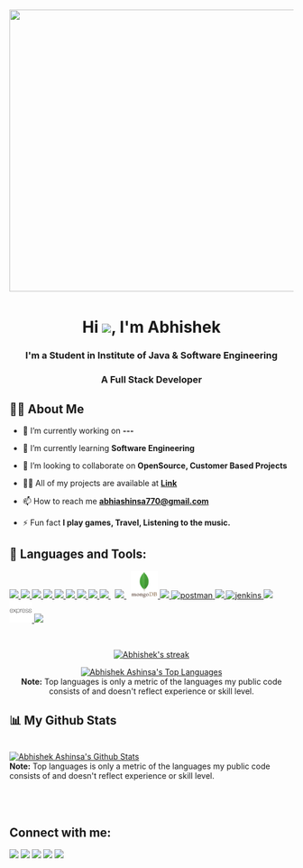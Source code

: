 
<h1 align="center"><img src="https://user-images.githubusercontent.com/101162407/177204366-5e29b687-1105-428a-8beb-9560c2a0c58f.gif" width="800px" height="500px"></h1>
<h1 align="center">Hi <img src="https://raw.githubusercontent.com/MartinHeinz/MartinHeinz/master/wave.gif" width="30px">, I'm Abhishek</h1>
<h3 align="center">I'm a Student in Institute of Java & Software Engineering</h3>
<h3 align="center">A Full Stack Developer</h3>


## 🙋‍♂️ About Me

- 🔭 I’m currently working on **---**

- 🌱 I’m currently learning **Software Engineering**

- 👯 I’m looking to collaborate on **OpenSource, Customer Based Projects**

- 👨‍💻 All of my projects are available at **[Link](https://github.com/AbhiWPA?tab=repositories)**

- 📫 How to reach me **abhiashinsa770@gmail.com**

- ⚡ Fun fact **I play games, Travel, Listening to the music.**

## 🚀 Languages and Tools:

<p align="left"> 
    <a href="https://www.java.com" target="_blank"> <img src="https://img.icons8.com/color/48/000000/java-coffee-cup-logo.png"/> </a>
    <a href="https://reactjs.org/" target="_blank"> <img src="https://img.icons8.com/color/48/000000/react-native.png"/> </a>
    <a href="https://spring.io/projects/spring-boot" target="_blank"> <img src="https://img.icons8.com/color/48/000000/spring-logo.png"/> </a> 
    <a href="https://developer.mozilla.org/en-US/docs/Web/JavaScript" target="_blank"> <img src="https://img.icons8.com/color/48/000000/javascript.png"/> </a> 
    <a href="https://www.w3.org/html/" target="_blank"> <img src="https://img.icons8.com/color/48/000000/html-5.png"/> </a> 
    <a href="https://www.w3schools.com/css/" target="_blank"> <img src="https://img.icons8.com/color/48/000000/css3.png"/> </a> 
    <a href="https://getbootstrap.com" target="_blank"> <img src="https://img.icons8.com/color/48/000000/bootstrap.png"/> </a> 
    <a href="https://www.python.org" target="_blank"> <img src="https://img.icons8.com/color/48/000000/python.png"/> </a> 
    <a style="padding-right:8px;" href="https://nodejs.org" target="_blank"> <img src="https://img.icons8.com/color/48/000000/nodejs.png"/> </a> 
    <a style="padding-right:8px;" href="https://www.mysql.com/" target="_blank"> <img src="https://img.icons8.com/fluent/50/000000/mysql-logo.png"/> </a>
    <a href="https://www.mongodb.com/" target="_blank"> <img src="https://raw.githubusercontent.com/devicons/devicon/master/icons/mongodb/mongodb-original-wordmark.svg" alt="mongodb" width="48" height="48"/> </a> 
    <a href="https://firebase.google.com/" target="_blank"> <img src="https://img.icons8.com/color/48/000000/firebase.png"/> </a> 
    <a href="https://postman.com" target="_blank"> <img src="https://www.vectorlogo.zone/logos/getpostman/getpostman-icon.svg" alt="postman" width="45" height="45"/> </a>   
    <a href="https://git-scm.com/" target="_blank"> <img src="https://img.icons8.com/color/48/000000/git.png"/> </a> 
    <a href="https://www.jenkins.io" target="_blank"> <img src="https://www.vectorlogo.zone/logos/jenkins/jenkins-icon.svg" alt="jenkins" width="48" height="48"/> </a> 
    <a href="https://redux.js.org" target="_blank"> <img src="https://img.icons8.com/color/48/000000/redux.png"/> </a>
    <a href="https://expressjs.com" target="_blank"> <img src="https://raw.githubusercontent.com/devicons/devicon/master/icons/express/express-original-wordmark.svg" alt="express" width="40" height="40"/> </a>
    <a href="https://www.jetbrains.com/idea/"> <img src="https://user-images.githubusercontent.com/101162407/177200877-e96331f9-9daa-4468-b1c9-f4908b27f452.png"/> </a>
</p>

<!-- [![React Badge](https://img.shields.io/badge/-React-61DBFB?style=for-the-badge&labelColor=black&logo=react&logoColor=61DBFB)](#)  [![Javascript Badge](https://img.shields.io/badge/-Javascript-F0DB4F?style=for-the-badge&labelColor=black&logo=javascript&logoColor=F0DB4F)](#) [![Typescript Badge](https://img.shields.io/badge/-Typescript-007acc?style=for-the-badge&labelColor=black&logo=typescript&logoColor=007acc)](#) [![Nodejs Badge](https://img.shields.io/badge/-Nodejs-3C873A?style=for-the-badge&labelColor=black&logo=node.js&logoColor=3C873A)](#) [![GraphQL Badge](https://img.shields.io/badge/-GraphQl-e535ab?style=for-the-badge&labelColor=black&logo=node.js&logoColor=e535ab)](#) -->
<br/>

<p align="center">
    <a href="https://github.com/AbhiWPA/github-readme-streak-stats">
        <img title="🔥 Get streak stats for your profile at git.io/streak-stats" alt="Abhishek's streak" src="https://github-readme-streak-stats.herokuapp.com/?user=AbhiWPA&theme=black-ice&hide_border=true&stroke=0000&background=060A0CD0"/>
    </a>
</p>

<p align="center">
<a href="https://github.com/AbhiWPA/github-readme-stats"><img alt="Abhishek Ashinsa's Top Languages" src="https://github-readme-stats.vercel.app/api/top-langs/?username=AbhiWPA&langs_count=8&count_private=true&layout=compact&theme=react&hide_border=true" /></a>
  <br/>
  <b>Note:</b> Top languages is only a metric of the languages my public code consists of and doesn't reflect experience or skill level.
</p>

## 📊 My Github Stats

  <br/>
    <a href="https://github.com/AbhiWPA/github-readme-stats"><img alt="Abhishek Ashinsa's Github Stats" src="https://github-readme-stats.vercel.app/api?username=AbhiWPA&show_icons=true&count_private=true&theme=react&hide_border=true&bg_color=0D1117" /></a>
  <br/>
  <b>Note:</b> Top languages is only a metric of the languages my public code consists of and doesn't reflect experience or skill level.


<br/>
<br/>
<!--
<a href="https://github.com/SubhamRaoniar28/github-readme-activity-graph"><img alt="Subham Raoniar's Activity Graph" src="https://activity-graph.herokuapp.com/graph?username=SubhamRaoniar28&bg_color=0D1117&color=5BCDEC&line=5BCDEC&point=FFFFFF&hide_border=true" /></a>-->

<br/>
<br/>

## Connect with me:
<p align="left">

<a href = "https://www.linkedin.com/in/abhishek-ashinsa-4951201b9/"><img src="https://img.icons8.com/fluent/48/000000/linkedin.png"/></a>
<a href = "https://www.facebook.com/abhishek.ashinsa.3"><img src="https://img.icons8.com/color/48/facebook.png"/></a>
<a href = "https://www.instagram.com/invites/contact/?i=n12dfgv4082b&utm_content=2gyxrnn"><img src="https://img.icons8.com/color/48/instagram-new--v1.png"/></a>
<a href = "https://www.hackerrank.com/abhiashinsa770?hr_r=1"><img src="https://img.icons8.com/external-tal-revivo-shadow-tal-revivo/48/external-hackerrank-is-a-technology-company-that-focuses-on-competitive-programming-logo-shadow-tal-revivo.png"/></a>
<a href = "https://app.slack.com/client/T03M6EB67PT/D03LKCWU5MM/rimeto_profile/U03M2D2A420/"><img src="https://user-images.githubusercontent.com/101162407/177199259-d05ebd8c-35e6-4d22-b9f7-59b12b6c1f28.png"/></a>
</p>

<!--## ❤ Views and Followers
<a href="https://github.com/Meghna-DAS/github-profile-views-counter">
    <img src="https://komarev.com/ghpvc/?username=SubhamRaoniar28">
</a>
<a href="https://github.com/SubhamRaoniar28?tab=followers"><img src="https://img.shields.io/github/followers/SubhamRaoniar28?label=Followers&style=social" alt="GitHub Badge"></a>https://repository-images.githubusercontent.com/253395053/f2f38a80-8182-11ea-8059-91f14f9a3274-->

